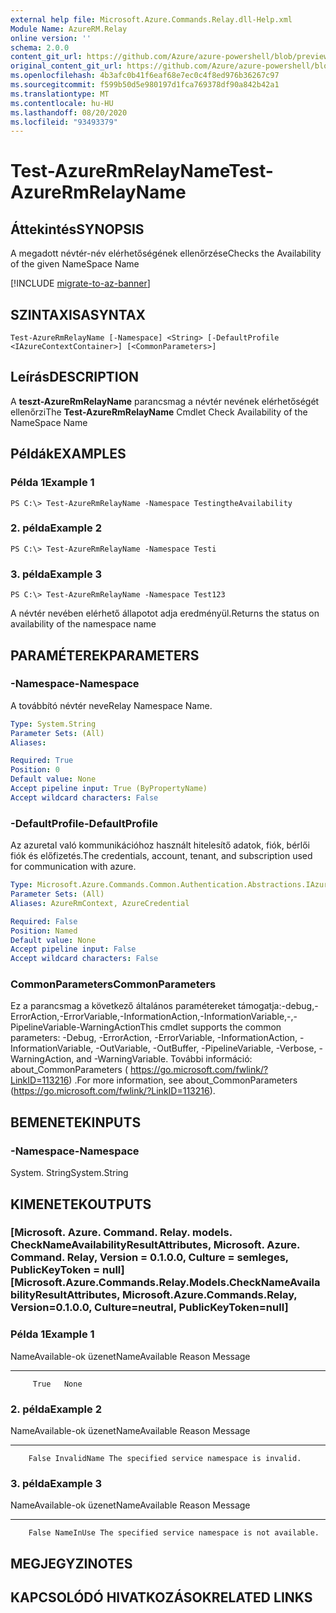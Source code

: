 ```yaml
---
external help file: Microsoft.Azure.Commands.Relay.dll-Help.xml
Module Name: AzureRM.Relay
online version: ''
schema: 2.0.0
content_git_url: https://github.com/Azure/azure-powershell/blob/preview/src/ResourceManager/Relay/Commands.Relay/help/Test-AzureRmRelayName.md
original_content_git_url: https://github.com/Azure/azure-powershell/blob/preview/src/ResourceManager/Relay/Commands.Relay/help/Test-AzureRmRelayName.md
ms.openlocfilehash: 4b3afc0b41f6eaf68e7ec0c4f8ed976b36267c97
ms.sourcegitcommit: f599b50d5e980197d1fca769378df90a842b42a1
ms.translationtype: MT
ms.contentlocale: hu-HU
ms.lasthandoff: 08/20/2020
ms.locfileid: "93493379"
---
```

# <span data-ttu-id="e6f0d-101">Test-AzureRmRelayName</span><span class="sxs-lookup"><span data-stu-id="e6f0d-101">Test-AzureRmRelayName</span></span>

## <span data-ttu-id="e6f0d-102">Áttekintés</span><span class="sxs-lookup"><span data-stu-id="e6f0d-102">SYNOPSIS</span></span>
<span data-ttu-id="e6f0d-103">A megadott névtér-név elérhetőségének ellenőrzése</span><span class="sxs-lookup"><span data-stu-id="e6f0d-103">Checks the Availability of the given NameSpace Name</span></span>

[!INCLUDE [migrate-to-az-banner](../../includes/migrate-to-az-banner.md)]

## <span data-ttu-id="e6f0d-104">SZINTAXISA</span><span class="sxs-lookup"><span data-stu-id="e6f0d-104">SYNTAX</span></span>

```
Test-AzureRmRelayName [-Namespace] <String> [-DefaultProfile <IAzureContextContainer>] [<CommonParameters>]
```

## <span data-ttu-id="e6f0d-105">Leírás</span><span class="sxs-lookup"><span data-stu-id="e6f0d-105">DESCRIPTION</span></span>
<span data-ttu-id="e6f0d-106">A **teszt-AzureRmRelayName** parancsmag a névtér nevének elérhetőségét ellenőrzi</span><span class="sxs-lookup"><span data-stu-id="e6f0d-106">The **Test-AzureRmRelayName** Cmdlet Check Availability of the NameSpace Name</span></span>

## <span data-ttu-id="e6f0d-107">Példák</span><span class="sxs-lookup"><span data-stu-id="e6f0d-107">EXAMPLES</span></span>

### <span data-ttu-id="e6f0d-108">Példa 1</span><span class="sxs-lookup"><span data-stu-id="e6f0d-108">Example 1</span></span>
```
PS C:\> Test-AzureRmRelayName -Namespace TestingtheAvailability
```

### <span data-ttu-id="e6f0d-109">2. példa</span><span class="sxs-lookup"><span data-stu-id="e6f0d-109">Example 2</span></span>
```
PS C:\> Test-AzureRmRelayName -Namespace Testi
```

### <span data-ttu-id="e6f0d-110">3. példa</span><span class="sxs-lookup"><span data-stu-id="e6f0d-110">Example 3</span></span>
```
PS C:\> Test-AzureRmRelayName -Namespace Test123
```

<span data-ttu-id="e6f0d-111">A névtér nevében elérhető állapotot adja eredményül.</span><span class="sxs-lookup"><span data-stu-id="e6f0d-111">Returns the status on availability of the namespace name</span></span>

## <span data-ttu-id="e6f0d-112">PARAMÉTEREK</span><span class="sxs-lookup"><span data-stu-id="e6f0d-112">PARAMETERS</span></span>

### <span data-ttu-id="e6f0d-113">-Namespace</span><span class="sxs-lookup"><span data-stu-id="e6f0d-113">-Namespace</span></span>
<span data-ttu-id="e6f0d-114">A továbbító névtér neve</span><span class="sxs-lookup"><span data-stu-id="e6f0d-114">Relay Namespace Name.</span></span>

```yaml
Type: System.String
Parameter Sets: (All)
Aliases: 

Required: True
Position: 0
Default value: None
Accept pipeline input: True (ByPropertyName)
Accept wildcard characters: False
```

### <span data-ttu-id="e6f0d-115">-DefaultProfile</span><span class="sxs-lookup"><span data-stu-id="e6f0d-115">-DefaultProfile</span></span>
<span data-ttu-id="e6f0d-116">Az azuretal való kommunikációhoz használt hitelesítő adatok, fiók, bérlői fiók és előfizetés.</span><span class="sxs-lookup"><span data-stu-id="e6f0d-116">The credentials, account, tenant, and subscription used for communication with azure.</span></span>

```yaml
Type: Microsoft.Azure.Commands.Common.Authentication.Abstractions.IAzureContextContainer
Parameter Sets: (All)
Aliases: AzureRmContext, AzureCredential

Required: False
Position: Named
Default value: None
Accept pipeline input: False
Accept wildcard characters: False
```

### <span data-ttu-id="e6f0d-117">CommonParameters</span><span class="sxs-lookup"><span data-stu-id="e6f0d-117">CommonParameters</span></span>
<span data-ttu-id="e6f0d-118">Ez a parancsmag a következő általános paramétereket támogatja:-debug,-ErrorAction,-ErrorVariable,-InformationAction,-InformationVariable,-,-PipelineVariable-WarningAction</span><span class="sxs-lookup"><span data-stu-id="e6f0d-118">This cmdlet supports the common parameters: -Debug, -ErrorAction, -ErrorVariable, -InformationAction, -InformationVariable, -OutVariable, -OutBuffer, -PipelineVariable, -Verbose, -WarningAction, and -WarningVariable.</span></span> <span data-ttu-id="e6f0d-119">További információ: about_CommonParameters ( https://go.microsoft.com/fwlink/?LinkID=113216) .</span><span class="sxs-lookup"><span data-stu-id="e6f0d-119">For more information, see about_CommonParameters (https://go.microsoft.com/fwlink/?LinkID=113216).</span></span>

## <span data-ttu-id="e6f0d-120">BEMENETEK</span><span class="sxs-lookup"><span data-stu-id="e6f0d-120">INPUTS</span></span>

### <span data-ttu-id="e6f0d-121">-Namespace</span><span class="sxs-lookup"><span data-stu-id="e6f0d-121">-Namespace</span></span>
 <span data-ttu-id="e6f0d-122">System. String</span><span class="sxs-lookup"><span data-stu-id="e6f0d-122">System.String</span></span>

## <span data-ttu-id="e6f0d-123">KIMENETEK</span><span class="sxs-lookup"><span data-stu-id="e6f0d-123">OUTPUTS</span></span>

### <span data-ttu-id="e6f0d-124">[Microsoft. Azure. Command. Relay. models. CheckNameAvailabilityResultAttributes, Microsoft. Azure. Command. Relay, Version = 0.1.0.0, Culture = semleges, PublicKeyToken = null]</span><span class="sxs-lookup"><span data-stu-id="e6f0d-124">[Microsoft.Azure.Commands.Relay.Models.CheckNameAvailabilityResultAttributes, Microsoft.Azure.Commands.Relay, Version=0.1.0.0, Culture=neutral, PublicKeyToken=null]</span></span>

### <span data-ttu-id="e6f0d-125">Példa 1</span><span class="sxs-lookup"><span data-stu-id="e6f0d-125">Example 1</span></span>
<span data-ttu-id="e6f0d-126">NameAvailable-ok üzenet</span><span class="sxs-lookup"><span data-stu-id="e6f0d-126">NameAvailable Reason Message</span></span>
------------- ------ -------
         True   None

### <span data-ttu-id="e6f0d-127">2. példa</span><span class="sxs-lookup"><span data-stu-id="e6f0d-127">Example 2</span></span>
<span data-ttu-id="e6f0d-128">NameAvailable-ok üzenet</span><span class="sxs-lookup"><span data-stu-id="e6f0d-128">NameAvailable      Reason Message</span></span>
-------------      ------ -------
        False InvalidName The specified service namespace is invalid.

### <span data-ttu-id="e6f0d-129">3. példa</span><span class="sxs-lookup"><span data-stu-id="e6f0d-129">Example 3</span></span>
<span data-ttu-id="e6f0d-130">NameAvailable-ok üzenet</span><span class="sxs-lookup"><span data-stu-id="e6f0d-130">NameAvailable    Reason Message</span></span>
-------------    ------ -------
        False NameInUse The specified service namespace is not available.

## <span data-ttu-id="e6f0d-131">MEGJEGYZI</span><span class="sxs-lookup"><span data-stu-id="e6f0d-131">NOTES</span></span>

## <span data-ttu-id="e6f0d-132">KAPCSOLÓDÓ HIVATKOZÁSOK</span><span class="sxs-lookup"><span data-stu-id="e6f0d-132">RELATED LINKS</span></span>

